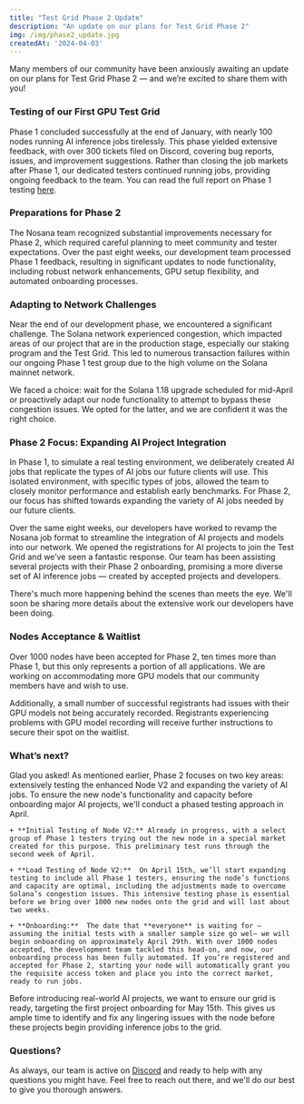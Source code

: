 ```yaml
---
title: "Test Grid Phase 2 Update"
description: "An update on our plans for Test Grid Phase 2"
img: /img/phase2_update.jpg
createdAt: '2024-04-03'
---
```

Many members of our community have been anxiously awaiting an update on our plans for Test Grid Phase 2 —  and we’re excited to share them with you!

### Testing of our First GPU Test Grid

Phase 1 concluded successfully at the end of January, with nearly 100 nodes running AI inference jobs tirelessly. This phase yielded extensive feedback, with over 300 tickets filed on Discord, covering bug reports, issues, and improvement suggestions. Rather than closing the job markets after Phase 1, our dedicated testers continued running jobs, providing ongoing feedback to the team. You can read the full report on Phase 1 testing [here](https://nosana.io/blog/testing-the-first-gpu-grid-for-ai-inference).

### Preparations for Phase 2

The Nosana team recognized substantial improvements necessary for Phase 2, which required careful planning to meet community and tester expectations. Over the past eight weeks, our development team processed Phase 1 feedback, resulting in significant updates to node functionality, including robust network enhancements, GPU setup flexibility, and automated onboarding processes.

### Adapting to Network Challenges

Near the end of our development phase, we encountered a significant challenge. The Solana network experienced congestion, which impacted areas of our project that are in the production stage, especially our staking program and the Test Grid. This led to numerous transaction failures within our ongoing Phase 1 test group due to the high volume on the Solana mainnet network.


We faced a choice: wait for the Solana 1.18 upgrade scheduled for mid-April or proactively adapt our node functionality to attempt to bypass these congestion issues. We opted for the latter, and we are confident it was the right choice.

### Phase 2 Focus: Expanding AI Project Integration

In Phase 1, to simulate a real testing environment, we deliberately created AI jobs that replicate the types of AI jobs our future clients will use. This isolated environment, with specific types of jobs, allowed the team to closely monitor performance and establish early benchmarks. For Phase 2, our focus has shifted towards expanding the variety of AI jobs needed by our future clients.

Over the same eight weeks, our developers have worked to revamp the Nosana job format to streamline the integration of AI projects and models into our network. We opened the registrations for AI projects to join the Test Grid and we’ve seen a fantastic response. Our team has been assisting several projects with their Phase 2 onboarding, promising a more diverse set of AI inference jobs — created by accepted projects and developers.

There's much more happening behind the scenes than meets the eye. We'll soon be sharing more details about the extensive work our developers have been doing.
 
### Nodes Acceptance & Waitlist

Over 1000 nodes have been accepted for Phase 2, ten times more than Phase 1, but this only represents a portion of all applications. We are working on accommodating more GPU models that our community members have and wish to use.

Additionally, a small number of successful registrants had issues with their GPU models not being accurately recorded. Registrants experiencing problems with GPU model recording will receive further instructions to secure their spot on the waitlist.

### What’s next?

Glad you asked! As mentioned earlier, Phase 2 focuses on two key areas: extensively testing the enhanced Node V2 and expanding the variety of AI jobs. To ensure the new node's functionality and capacity before onboarding major AI projects, we'll conduct a phased testing approach in April.

    + **Initial Testing of Node V2:** Already in progress, with a select group of Phase 1 testers trying out the new node in a special market created for this purpose. This preliminary test runs through the second week of April.

    + **Load Testing of Node V2:**  On April 15th, we’ll start expanding testing to include all Phase 1 testers, ensuring the node’s functions and capacity are optimal, including the adjustments made to overcome Solana’s congestion issues. This intensive testing phase is essential before we bring over 1000 new nodes onto the grid and will last about two weeks.

    + **Onboarding:**  The date that **everyone** is waiting for — assuming the initial tests with a smaller sample size go wel— we will begin onboarding on approximately April 29th. With over 1000 nodes accepted, the development team tackled this head-on, and now, our onboarding process has been fully automated. If you’re registered and accepted for Phase 2, starting your node will automatically grant you the requisite access token and place you into the correct market, ready to run jobs.

Before introducing real-world AI projects, we want to ensure our grid is ready, targeting the first project onboarding for May 15th. This gives us ample time to identify and fix any lingering issues with the node before these projects begin providing inference jobs to the grid.

### Questions?

As always, our team is active on [Discord](https://discord.gg/Nosana-AI) and ready to help with any questions you might have. Feel free to reach out there, and we'll do our best to give you thorough answers.